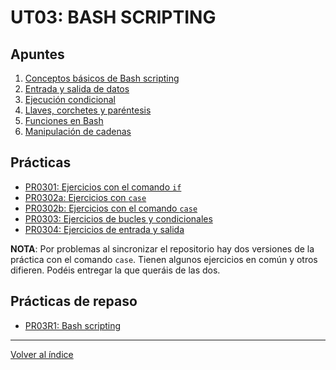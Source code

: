 # UT03: BASH SCRIPTING

## Apuntes

1. [Conceptos básicos de Bash scripting](./apuntes/1_conceptos_basicos.md)
2. [Entrada y salida de datos](./apuntes/2_entrada_salida_datos.md)
3. [Ejecución condicional](./apuntes/3_ejecucion_condicional.md)
4. [Llaves, corchetes y paréntesis](./apuntes/4_llaves_corchetes.md)
5. [Funciones en Bash](./apuntes/5_funciones.md)
6. [Manipulación de cadenas]()


## Prácticas

- [PR0301: Ejercicios con el comando `if`](./practicas/pr0301_comando_if.md)
- [PR0302a: Ejercicios con `case`](./practicas/pr0302_comando_case.md)
- [PR0302b: Ejercicios con el comando `case`](./practicas/pr0302_case.md)
- [PR0303: Ejercicios de bucles y condicionales](./practicas/pr0303_bucles_condicionales.md)
- [PR0304: Ejercicios de entrada y salida](./practicas/pr0304_entrada_salida.md)

**NOTA**: Por problemas al sincronizar el repositorio hay dos versiones de la práctica con el comando `case`. Tienen algunos ejercicios en común y otros difieren. Podéis entregar la que queráis de las dos.

## Prácticas de repaso

- [PR03R1: Bash scripting](./practicas/PR03R1.md)


--- 

[Volver al índice](../index.md) 